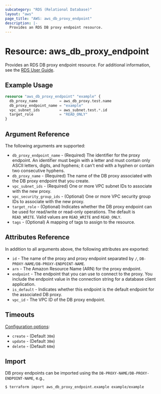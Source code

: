 ```yaml
---
subcategory: "RDS (Relational Database)"
layout: "aws"
page_title: "AWS: aws_db_proxy_endpoint"
description: |-
  Provides an RDS DB proxy endpoint resource.
---
```


# Resource: aws_db_proxy_endpoint

Provides an RDS DB proxy endpoint resource. For additional information, see the [RDS User Guide](https://docs.aws.amazon.com/AmazonRDS/latest/UserGuide/rds-proxy-endpoints.html).

## Example Usage

```terraform
resource "aws_db_proxy_endpoint" "example" {
  db_proxy_name          = aws_db_proxy.test.name
  db_proxy_endpoint_name = "example"
  vpc_subnet_ids         = aws_subnet.test.*.id
  target_role            = "READ_ONLY"
}
```

## Argument Reference

The following arguments are supported:

* `db_proxy_endpoint_name` - (Required) The identifier for the proxy endpoint. An identifier must begin with a letter and must contain only ASCII letters, digits, and hyphens; it can't end with a hyphen or contain two consecutive hyphens.
* `db_proxy_name` - (Required) The name of the DB proxy associated with the DB proxy endpoint that you create.
* `vpc_subnet_ids` - (Required) One or more VPC subnet IDs to associate with the new proxy.
* `vpc_security_group_ids` - (Optional) One or more VPC security group IDs to associate with the new proxy.
* `target_role` - (Optional) Indicates whether the DB proxy endpoint can be used for read/write or read-only operations. The default is `READ_WRITE`. Valid values are `READ_WRITE` and `READ_ONLY`.
* `tags` - (Optional) A mapping of tags to assign to the resource.

## Attributes Reference

In addition to all arguments above, the following attributes are exported:

* `id` - The name of the proxy and proxy endpoint separated by `/`, `DB-PROXY-NAME/DB-PROXY-ENDPOINT-NAME`.
* `arn` - The Amazon Resource Name (ARN) for the proxy endpoint.
* `endpoint` - The endpoint that you can use to connect to the proxy. You include the endpoint value in the connection string for a database client application.
* `is_default` - Indicates whether this endpoint is the default endpoint for the associated DB proxy.
* `vpc_id` - The VPC ID of the DB proxy endpoint.

## Timeouts

[Configuration options](https://www.terraform.io/docs/configuration/blocks/resources/syntax.html#operation-timeouts):

- `create` - (Default `30m`)
- `update` - (Default `30m`)
- `delete` - (Default `60m`)

## Import

DB proxy endpoints can be imported using the `DB-PROXY-NAME/DB-PROXY-ENDPOINT-NAME`, e.g.,

```
$ terraform import aws_db_proxy_endpoint.example example/example
```
